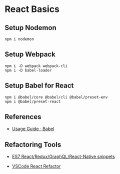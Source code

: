 # React Basics

## Setup Nodemon

```
npm i nodemon
```

## Setup Webpack

```
npm i -D webpack webpack-cli
npm i -D babel-loader
```

## Setup Babel for React

```
npm i @babel/core @babel/cli @babel/preset-env
npm i @babel/preset-react
```

## References

- [Usage Guide · Babel](https://babeljs.io/docs/en/usage)

## Refactoring Tools

- [ES7 React/Redux/GraphQL/React-Native snippets](https://marketplace.visualstudio.com/items?itemName=dsznajder.es7-react-js-snippets)

- [VSCode React Refactor](https://marketplace.visualstudio.com/items?itemName=planbcoding.vscode-react-refactor)


